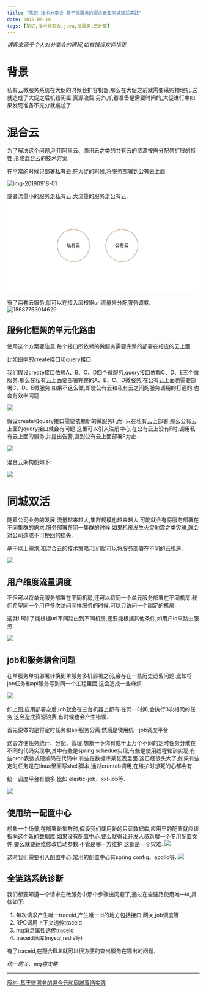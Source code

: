 ```yaml
---
title: "笔记-技术分享会-基于微服务的混合云和同城双活实践"
date: 2019-09-18
tags: [笔记,技术分享会,java,微服务,云计算]
---
```


*博客来源于个人对分享会的理解,如有错误欢迎指正.*

# 背景

私有云微服务系统在大促的时候会扩容机器,那么在大促之前就需要采购物理机.这就造成了大促之后机器闲置,资源浪费.另外,机器准备是需要时间的,大促进行中如果发现准备不充分就尴尬了.

# 混合云

为了解决这个问题,利用阿里云、腾讯云之类的共有云的资源按需分配易扩展的特性,形成混合云的技术方案.

在平常的时候只部署私有云,在大促的时候,将服务部署到公有云上面.

![img-20190918-01](./img-20190918-02.jpg)

或者流量小的服务走私有云,大流量的服务走公有云.
![img-20190918-01](./img-20190918-01.jpg)

有了两套云服务,就可以在接入层根据url流量来分配服务调度.
![15687753014629](./img-20190918-02.jpg)

## 服务化框架的单元化路由

使用这个方案要注意,每个接口所依赖的微服务需要完整的部署在相应的云上面.

比如图中的create接口和query接口.

我们假设create接口依赖A、B、C、D四个微服务,query接口依赖C、D、E三个微服务.那么在私有云上面要部署完整的A、B、C、D微服务,在公有云上面也需要部署C、D、E微服务.如果不这么做,即使公有云和私有云之间的服务调用的打通的,也会有效率问题.

![](http://img.geyuxu.com/15687760135631.jpg)

假设create和query接口需要依赖新的微服务F,而F只在私有云上部署,那么公有云上面的query接口就会有问题.这里可以引入注册中心,在公有云上没有F时,调用私有云上面的服务,并提出告警,直到公有云上面部署F为止.

![](http://img.geyuxu.com/15687771214775.jpg)

混合云架构图如下:

![](http://img.geyuxu.com/15687833460448.jpg)

# 同城双活

随着公司业务的发展,流量越来越大,集群规模也越来越大,可能就会有将服务部署在不同集群的需求.服务部署在同一集群的时候,如果机房发生火灾地震之类灾难,就会对公司造成不可挽回的损失.

基于以上需求,和混合云的技术策略.我们就可以将服务部署在不同的云机房.

![](http://img.geyuxu.com/15687838340844.jpg)

## 用户维度流量调度

不但可以将单元服务部署在不同机房,还可以将同一个单元服务部署在不同机房.我们希望同一个用户多次访问同样服务的时候,可以只访问一个固定的机房.

这就LB除了能根据url不同路由到不同机房,还要能根据其他条件,如用户id来路由服务.

![](http://img.geyuxu.com/15687857629978.jpg)

## job和服务耦合问题

在单服务单机部署转换到单服务多机部署之前,会存在一些历史遗留问题.比如将job任务和api服务写到同一个工程里面,这会造成一些麻烦.

![](http://img.geyuxu.com/15687864264700.jpg)

如上图,应用部署之后,job就会在三台机器上都有.在同一时间,会执行3次相同的任务,这会造成资源浪费,有时候也会产生错误.

首先要做的是将定时任务和api服务分离.然后是使用统一job调度平台.

这会方便任务统计、分配、管理.想象一下你有成千上万个不同的定时任务分散在不同的代码实现中,其中有些是spring schedue实现;有些是使用线程轮训实现;有些cron表达式硬编码在代码中;有些在数据库某张表里面.这已经很头大了,如果有些定时任务是在linux里面写shell脚本,通过crontab调用,在维护时想死的心都会有.

统一调度平台有很多,比如:elastic-job、xxl-job等.

![](http://img.geyuxu.com/15687896737026.jpg)


## 使用统一配置中心

想象一个场景,在部署新集群时,假设我们使用新的只读数据库,应用里的配置就应该指向这个新的数据库.如果没有配置中心,要么就得让开发人员新增一个专用配置文件,要么就要运维修改启动参数.不管是哪一方维护,这都是一个灾难.
![](http://img.geyuxu.com/15687977490447.jpg)

这时我们需要引入配置中心,常用的配置中心有spring config、apollo等.
![](http://img.geyuxu.com/15687995329905.jpg)

## 全链路系统诊断

我们想要知道一个请求在微服务中那个步骤出问题了,通过在全链路使用唯一id,具体如下:
     
1. 每次请求产生唯一traceid,产生唯一id的地方包括接口,网关,job调度等
2. RPC调用上下文透传traceid    
3. mq消息属性透传traceid    
4. traceid落库(mysql,redis等)    

有了traceid,在配合ELK就可以很方便的查出服务在哪出的问题.

 *统一网关、mq容灾略*

-----
[康彬-基于微服务的混合云和同城双活实践](http://www.infoq.cn/article/4M*N1LD3Hks0CUhRfeaV)


